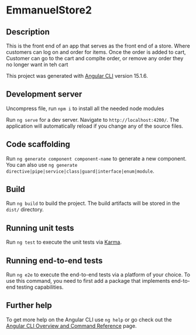 # EmmanuelStore2

## Description

This is the front end of an app that serves as the front end of a store. Where customers can log on and order for items. Once the order is added to cart, Customer can go to the cart and complte order, or remove any order they no longer want in teh cart

This project was generated with [Angular CLI](https://github.com/angular/angular-cli) version 15.1.6.

## Development server

Uncompress file, run `npm i` to install all the needed node modules

Run `ng serve` for a dev server. Navigate to `http://localhost:4200/`. The application will automatically reload if you change any of the source files.

## Code scaffolding

Run `ng generate component component-name` to generate a new component. You can also use `ng generate directive|pipe|service|class|guard|interface|enum|module`.

## Build

Run `ng build` to build the project. The build artifacts will be stored in the `dist/` directory.

## Running unit tests

Run `ng test` to execute the unit tests via [Karma](https://karma-runner.github.io).

## Running end-to-end tests

Run `ng e2e` to execute the end-to-end tests via a platform of your choice. To use this command, you need to first add a package that implements end-to-end testing capabilities.

## Further help

To get more help on the Angular CLI use `ng help` or go check out the [Angular CLI Overview and Command Reference](https://angular.io/cli) page.
